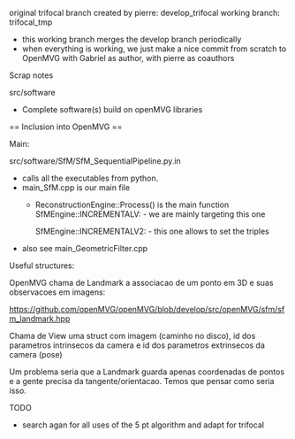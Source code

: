 original trifocal branch  created by pierre: develop_trifocal
working branch: trifocal_tmp
  - this working branch merges the develop branch periodically
  - when everything is working, we just make a nice commit from scratch to
    OpenMVG with Gabriel as author, with pierre as coauthors


Scrap notes


src/software 
 - Complete software(s) build on openMVG libraries


== Inclusion into OpenMVG ==

Main:

src/software/SfM/SfM_SequentialPipeline.py.in
  - calls all the executables from python.
  - main_SfM.cpp is our main file
    - ReconstructionEngine::Process() is the main function
        SfMEngine::INCREMENTALV:
          - we are mainly targeting this one
          
        SfMEngine::INCREMENTALV2:
          - this one allows to set the triples
  - also see main_GeometricFilter.cpp

Useful structures:

OpenMVG chama de Landmark a associacao de um ponto em 3D e suas observacoes em imagens:

https://github.com/openMVG/openMVG/blob/develop/src/openMVG/sfm/sfm_landmark.hpp

Chama de View uma 
struct com imagem (caminho no disco), id dos parametros intrinsecos da camera e id dos parametros extrinsecos da camera (pose)


Um problema seria que a Landmark guarda apenas coordenadas de pontos e a gente precisa da tangente/orientacao. Temos que pensar como seria isso.


TODO
  - search agan for all uses of the 5 pt algorithm and adapt for trifocal
 
